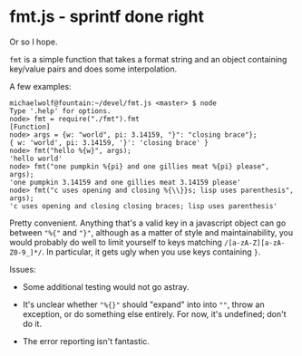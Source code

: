 fmt.js - sprintf done right
===========================

Or so I hope.

`fmt` is a simple function that takes a format string and an object containing
key/value pairs and does some interpolation.

A few examples:

    michaelwolf@fountain:~/devel/fmt.js <master> $ node
    Type '.help' for options.
    node> fmt = require("./fmt").fmt
    [Function]
    node> args = {w: "world", pi: 3.14159, "}": "closing brace"};
    { w: 'world', pi: 3.14159, '}': 'closing brace' }
    node> fmt("hello %{w}", args);
    'hello world'
    node> fmt("one pumpkin %{pi} and one gillies meat %{pi} please", args);
    'one pumpkin 3.14159 and one gillies meat 3.14159 please'
    node> fmt("c uses opening and closing %{\\}}s; lisp uses parenthesis", args);
    'c uses opening and closing closing braces; lisp uses parenthesis'

Pretty convenient.  Anything that's a valid key in a javascript object
can go between `"%{"` and `"}"`, although as a matter of style and 
maintainability,  you would probably do well to limit yourself to keys
matching `/[a-zA-Z][a-zA-Z0-9_]*/`.  In particular, it gets ugly when you
use keys containing `}`.

Issues:

* Some additional testing would not go astray.

* It's unclear whether `"%{}"` should "expand" into into `""`, throw an
  exception, or do something else entirely.  For now, it's undefined;
  don't do it.

* The error reporting isn't fantastic.
